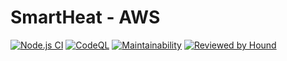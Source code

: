 # SmartHeat - AWS

[![Node.js CI](https://github.com/matthewturner/smartheat-aws/actions/workflows/node.js.yml/badge.svg)](https://github.com/matthewturner/smartheat-aws/actions/workflows/node.js.yml) [![CodeQL](https://github.com/matthewturner/smartheat-aws/actions/workflows/github-code-scanning/codeql/badge.svg)](https://github.com/matthewturner/smartheat-aws/actions/workflows/github-code-scanning/codeql) [![Maintainability](https://api.codeclimate.com/v1/badges/22a5d7c2977f03e8a72e/maintainability)](https://codeclimate.com/github/matthewturner/smartheat-aws/maintainability) [![Reviewed by Hound](https://img.shields.io/badge/Reviewed_by-Hound-8E64B0.svg)](https://houndci.com)
